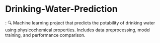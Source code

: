 # Drinking-Water-Prediction
:  🔍 Machine learning project that predicts the potability of drinking water using physicochemical properties. Includes data preprocessing, model training, and performance comparison.
